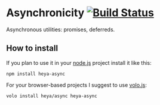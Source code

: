 # Asynchronicity [![Build Status](https://travis-ci.org/heya/async.png?branch=master)](https://travis-ci.org/heya/async)

Asynchronous utilities: promises, deferreds.

## How to install

If you plan to use it in your [node.js](http://nodejs.org) project install it
like this:

```
npm install heya-async
```

For your browser-based projects I suggest to use [volo.js](http://volojs.org):

```
volo install heya/async heya-async
```
